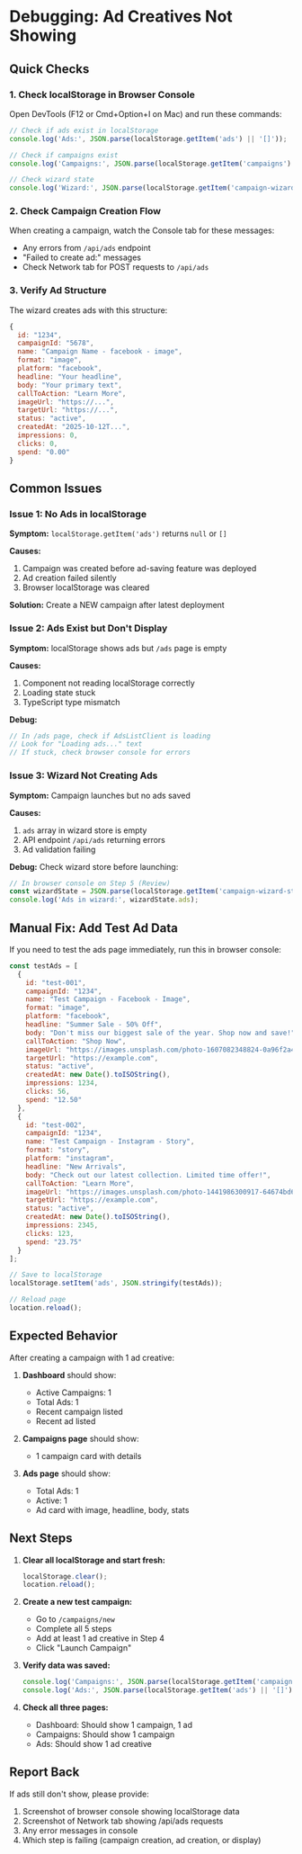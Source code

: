 # Debugging: Ad Creatives Not Showing

## Quick Checks

### 1. Check localStorage in Browser Console

Open DevTools (F12 or Cmd+Option+I on Mac) and run these commands:

```javascript
// Check if ads exist in localStorage
console.log('Ads:', JSON.parse(localStorage.getItem('ads') || '[]'));

// Check if campaigns exist
console.log('Campaigns:', JSON.parse(localStorage.getItem('campaigns') || '[]'));

// Check wizard state
console.log('Wizard:', JSON.parse(localStorage.getItem('campaign-wizard-storage') || '{}'));
```

### 2. Check Campaign Creation Flow

When creating a campaign, watch the Console tab for these messages:
- Any errors from `/api/ads` endpoint
- "Failed to create ad:" messages
- Check Network tab for POST requests to `/api/ads`

### 3. Verify Ad Structure

The wizard creates ads with this structure:
```javascript
{
  id: "1234",
  campaignId: "5678",
  name: "Campaign Name - facebook - image",
  format: "image",
  platform: "facebook",
  headline: "Your headline",
  body: "Your primary text",
  callToAction: "Learn More",
  imageUrl: "https://...",
  targetUrl: "https://...",
  status: "active",
  createdAt: "2025-10-12T...",
  impressions: 0,
  clicks: 0,
  spend: "0.00"
}
```

## Common Issues

### Issue 1: No Ads in localStorage
**Symptom:** `localStorage.getItem('ads')` returns `null` or `[]`

**Causes:**
1. Campaign was created before ad-saving feature was deployed
2. Ad creation failed silently
3. Browser localStorage was cleared

**Solution:** Create a NEW campaign after latest deployment

### Issue 2: Ads Exist but Don't Display
**Symptom:** localStorage shows ads but `/ads` page is empty

**Causes:**
1. Component not reading localStorage correctly
2. Loading state stuck
3. TypeScript type mismatch

**Debug:**
```javascript
// In /ads page, check if AdsListClient is loading
// Look for "Loading ads..." text
// If stuck, check browser console for errors
```

### Issue 3: Wizard Not Creating Ads
**Symptom:** Campaign launches but no ads saved

**Causes:**
1. `ads` array in wizard store is empty
2. API endpoint `/api/ads` returning errors
3. Ad validation failing

**Debug:**
Check wizard store before launching:
```javascript
// In browser console on Step 5 (Review)
const wizardState = JSON.parse(localStorage.getItem('campaign-wizard-storage') || '{}');
console.log('Ads in wizard:', wizardState.ads);
```

## Manual Fix: Add Test Ad Data

If you need to test the ads page immediately, run this in browser console:

```javascript
const testAds = [
  {
    id: "test-001",
    campaignId: "1234",
    name: "Test Campaign - Facebook - Image",
    format: "image",
    platform: "facebook",
    headline: "Summer Sale - 50% Off",
    body: "Don't miss our biggest sale of the year. Shop now and save!",
    callToAction: "Shop Now",
    imageUrl: "https://images.unsplash.com/photo-1607082348824-0a96f2a4b9da?w=1200",
    targetUrl: "https://example.com",
    status: "active",
    createdAt: new Date().toISOString(),
    impressions: 1234,
    clicks: 56,
    spend: "12.50"
  },
  {
    id: "test-002",
    campaignId: "1234",
    name: "Test Campaign - Instagram - Story",
    format: "story",
    platform: "instagram",
    headline: "New Arrivals",
    body: "Check out our latest collection. Limited time offer!",
    callToAction: "Learn More",
    imageUrl: "https://images.unsplash.com/photo-1441986300917-64674bd600d8?w=1200",
    targetUrl: "https://example.com",
    status: "active",
    createdAt: new Date().toISOString(),
    impressions: 2345,
    clicks: 123,
    spend: "23.75"
  }
];

// Save to localStorage
localStorage.setItem('ads', JSON.stringify(testAds));

// Reload page
location.reload();
```

## Expected Behavior

After creating a campaign with 1 ad creative:

1. **Dashboard** should show:
   - Active Campaigns: 1
   - Total Ads: 1
   - Recent campaign listed
   - Recent ad listed

2. **Campaigns page** should show:
   - 1 campaign card with details

3. **Ads page** should show:
   - Total Ads: 1
   - Active: 1
   - Ad card with image, headline, body, stats

## Next Steps

1. **Clear all localStorage and start fresh:**
   ```javascript
   localStorage.clear();
   location.reload();
   ```

2. **Create a new test campaign:**
   - Go to `/campaigns/new`
   - Complete all 5 steps
   - Add at least 1 ad creative in Step 4
   - Click "Launch Campaign"

3. **Verify data was saved:**
   ```javascript
   console.log('Campaigns:', JSON.parse(localStorage.getItem('campaigns') || '[]').length);
   console.log('Ads:', JSON.parse(localStorage.getItem('ads') || '[]').length);
   ```

4. **Check all three pages:**
   - Dashboard: Should show 1 campaign, 1 ad
   - Campaigns: Should show 1 campaign
   - Ads: Should show 1 ad creative

## Report Back

If ads still don't show, please provide:
1. Screenshot of browser console showing localStorage data
2. Screenshot of Network tab showing /api/ads requests
3. Any error messages in console
4. Which step is failing (campaign creation, ad creation, or display)
